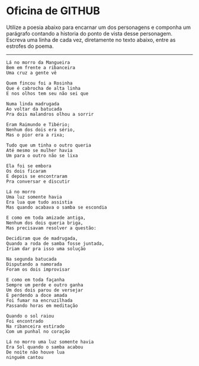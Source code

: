 Oficina de GITHUB
=================

Utilize a poesia abaixo para encarnar um dos personagens e componha um parágrafo contando a historia do ponto de vista desse personagem. Escreva uma linha de cada vez, diretamente no texto abaixo, entre as estrofes do poema.

---

    Lá no morro da Mangueira
    Bem em frente a ribanceira
    Uma cruz a gente vê

    Quem fincou foi a Rosinha
    Que é cabrocha de alta linha
    E nos olhos tem seu não sei que

    Numa linda madrugada
    Ao voltar da batucada
    Pra dois malandros olhou a sorrir
    
    Eram Raimundo e Tibério;
    Nenhum dos dois era sério,
    Mas o pior era a rixa;
    
    Tudo que um tinha o outro queria
    Até mesmo se mulher havia
    Um para o outro não se lixa

    Ela foi se embora
    Os dois ficaram
    E depois se encontraram
    Pra conversar e discutir

    Lá no morro 
    Uma luz somente havia
    Era lua que tudo assistia
    Mas quando acabava o samba se escondia
    
    E como em toda amizade antiga,
    Nenhum dos dois queria briga,
    Mas precisavam resolver a questão:
    
    Decidiram que de madrugada,
    Quando a roda de samba fosse juntada,
    Iriam dar pra isso uma solução

    Na segunda batucada 
    Disputando a namorada 
    Foram os dois improvisar

    E como em toda façanha
    Sempre um perde e outro ganha
    Um dos dois parou de versejar
    E perdendo a doce amada
    Foi fumar na encruzilhada
    Passando horas em meditação

    Quando o sol raiou 
    Foi encontrado 
    Na ribanceira estirado
    Com um punhal no coração

    Lá no morro uma luz somente havia
    Era Sol quando o samba acabou
    De noite não houve lua 
    ninguém cantou
